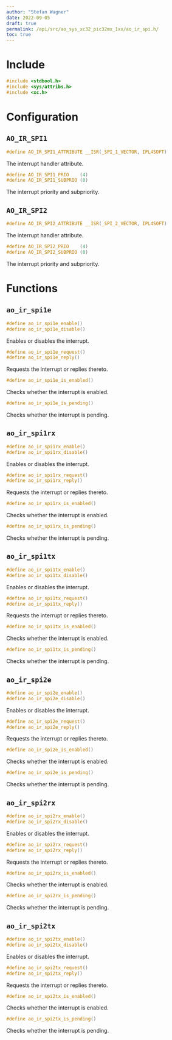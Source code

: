 ```yaml
---
author: "Stefan Wagner"
date: 2022-09-05
draft: true
permalink: /api/src/ao_sys_xc32_pic32mx_1xx/ao_ir_spi.h/
toc: true
---
```


# Include

```c
#include <stdbool.h>
#include <sys/attribs.h>
#include <xc.h>
```

# Configuration

## `AO_IR_SPI1`

```c
#define AO_IR_SPI1_ATTRIBUTE __ISR(_SPI_1_VECTOR, IPL4SOFT)
```

The interrupt handler attribute.

```c
#define AO_IR_SPI1_PRIO    (4)
#define AO_IR_SPI1_SUBPRIO (0)
```

The interrupt priority and subpriority.

## `AO_IR_SPI2`

```c
#define AO_IR_SPI2_ATTRIBUTE __ISR(_SPI_2_VECTOR, IPL4SOFT)
```

The interrupt handler attribute.

```c
#define AO_IR_SPI2_PRIO    (4)
#define AO_IR_SPI2_SUBPRIO (0)
```

The interrupt priority and subpriority.

# Functions

## `ao_ir_spi1e`

```c
#define ao_ir_spi1e_enable()
#define ao_ir_spi1e_disable()
```

Enables or disables the interrupt.

```c
#define ao_ir_spi1e_request()
#define ao_ir_spi1e_reply()
```

Requests the interrupt or replies thereto.

```c
#define ao_ir_spi1e_is_enabled()
```

Checks whether the interrupt is enabled.

```c
#define ao_ir_spi1e_is_pending()
```

Checks whether the interrupt is pending.

## `ao_ir_spi1rx`

```c
#define ao_ir_spi1rx_enable()
#define ao_ir_spi1rx_disable()
```

Enables or disables the interrupt.

```c
#define ao_ir_spi1rx_request()
#define ao_ir_spi1rx_reply()
```

Requests the interrupt or replies thereto.

```c
#define ao_ir_spi1rx_is_enabled()
```

Checks whether the interrupt is enabled.

```c
#define ao_ir_spi1rx_is_pending()
```

Checks whether the interrupt is pending.

## `ao_ir_spi1tx`

```c
#define ao_ir_spi1tx_enable()
#define ao_ir_spi1tx_disable()
```

Enables or disables the interrupt.

```c
#define ao_ir_spi1tx_request()
#define ao_ir_spi1tx_reply()
```

Requests the interrupt or replies thereto.

```c
#define ao_ir_spi1tx_is_enabled()
```

Checks whether the interrupt is enabled.

```c
#define ao_ir_spi1tx_is_pending()
```

Checks whether the interrupt is pending.

## `ao_ir_spi2e`

```c
#define ao_ir_spi2e_enable()
#define ao_ir_spi2e_disable()
```

Enables or disables the interrupt.

```c
#define ao_ir_spi2e_request()
#define ao_ir_spi2e_reply()
```

Requests the interrupt or replies thereto.

```c
#define ao_ir_spi2e_is_enabled()
```

Checks whether the interrupt is enabled.

```c
#define ao_ir_spi2e_is_pending()
```

Checks whether the interrupt is pending.

## `ao_ir_spi2rx`

```c
#define ao_ir_spi2rx_enable()
#define ao_ir_spi2rx_disable()
```

Enables or disables the interrupt.

```c
#define ao_ir_spi2rx_request()
#define ao_ir_spi2rx_reply()
```

Requests the interrupt or replies thereto.

```c
#define ao_ir_spi2rx_is_enabled()
```

Checks whether the interrupt is enabled.

```c
#define ao_ir_spi2rx_is_pending()
```

Checks whether the interrupt is pending.

## `ao_ir_spi2tx`

```c
#define ao_ir_spi2tx_enable()
#define ao_ir_spi2tx_disable()
```

Enables or disables the interrupt.

```c
#define ao_ir_spi2tx_request()
#define ao_ir_spi2tx_reply()
```

Requests the interrupt or replies thereto.

```c
#define ao_ir_spi2tx_is_enabled()
```

Checks whether the interrupt is enabled.

```c
#define ao_ir_spi2tx_is_pending()
```

Checks whether the interrupt is pending.
